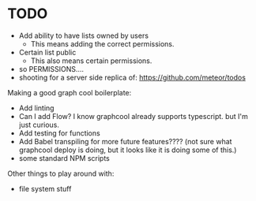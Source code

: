 # TODO

* Add ability to have lists owned by users
  * This means adding the correct permissions.
* Certain list public
  * This also means certain permissions.
* so PERMISSIONS....
* shooting for a server side replica of: https://github.com/meteor/todos

Making a good graph cool boilerplate:

* Add linting
* Can I add Flow? I know graphcool already supports typescript.
but I'm just curious.
* Add testing for functions
* Add Babel transpiling for more future features???? (not sure what graphcool deploy is doing, but it looks like it is doing some of this.)
* some standard NPM scripts

Other things to play around with:

*  file system stuff
